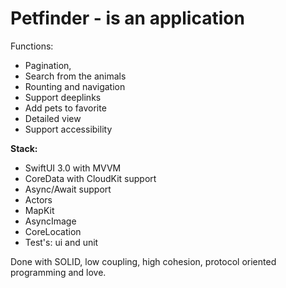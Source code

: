 # Petfinder - is an application 

Functions:
  - Pagination, 
  - Search from the animals
  - Rounting and navigation
  - Support deeplinks
  - Add pets to favorite
  - Detailed view
  - Support accessibility

**Stack:**
  - SwiftUI 3.0 with MVVM
  - CoreData with CloudKit support
  - Async/Await support
  - Actors
  - MapKit
  - AsyncImage
  - CoreLocation
  - Test's: ui and unit

Done with SOLID, low coupling, high cohesion, protocol oriented programming and love.

